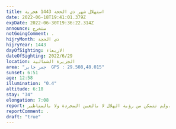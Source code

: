 ```yaml
---
title: استهلال شهر ذي الحجة 1443 هجرية
date: 2022-06-18T19:41:01.379Z
expDate: 2022-06-30T19:36:22.314Z
announce: ستخرج
notGoingComment: .
hijryMonth: ذي الحجة
hijryYear: 1443
dayOfSighting: الاربعاء
dateOfSighting: 2022/6/29
location: الجزيرة الشمالية
area: "جسر جابر  GPS : 29.508,48.015"
sunset: 6:51
age: 12:58
illumination: "0.4"
altitude: 6:18
stay: "34"
elongation: 7:08
report: ولم تتمكن من رؤية الهلال لا بالعين المجردة ولا بالمناظير.
reportComment: .
draft: "true"
---
```

